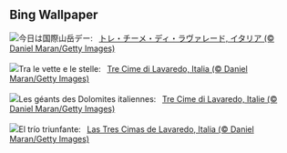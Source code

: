 ## Bing Wallpaper
![](https://www.bing.com/th?id=OHR.DolomitesSky_JA-JP9035342357_UHD.jpg&w=1000)今日は国際山岳デー:&nbsp;&ensp;[トレ・チーメ・ディ・ラヴァレード, イタリア (© Daniel Maran/Getty Images)](https://www.bing.com/th?id=OHR.DolomitesSky_JA-JP9035342357_UHD.jpg)
<br><br/>
![](https://www.bing.com/th?id=OHR.DolomitesSky_IT-IT8572597126_UHD.jpg&w=1000)Tra le vette e le stelle:&nbsp;&ensp;[Tre Cime di Lavaredo, Italia (© Daniel Maran/Getty Images)](https://www.bing.com/th?id=OHR.DolomitesSky_IT-IT8572597126_UHD.jpg)
<br><br/>
![](https://www.bing.com/th?id=OHR.DolomitesSky_FR-FR2183933361_UHD.jpg&w=1000)Les géants des Dolomites italiennes:&nbsp;&ensp;[Tre Cime di Lavaredo, Italie (© Daniel Maran/Getty Images)](https://www.bing.com/th?id=OHR.DolomitesSky_FR-FR2183933361_UHD.jpg)
<br><br/>
![](https://www.bing.com/th?id=OHR.DolomitesSky_ES-ES7667848541_UHD.jpg&w=1000)El trío triunfante:&nbsp;&ensp;[Las Tres Cimas de Lavaredo, Italia (© Daniel Maran/Getty Images)](https://www.bing.com/th?id=OHR.DolomitesSky_ES-ES7667848541_UHD.jpg)
<br><br/>

